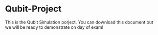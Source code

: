 # Qubit-Project
This is the Qubit Simulation porject. You can download this document but we will be ready to demonstrate on day of exam!